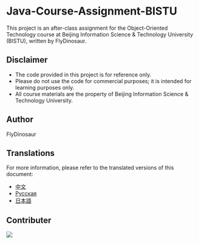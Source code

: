 # Java-Course-Assignment-BISTU

This project is an after-class assignment for the Object-Oriented Technology course at Beijing Information Science & Technology University (BISTU), written by FlyDinosaur.

## Disclaimer

- The code provided in this project is for reference only.
- Please do not use the code for commercial purposes; it is intended for learning purposes only.
- All course materials are the property of Beijing Information Science & Technology University.

## Author

FlyDinosaur

## Translations

For more information, please refer to the translated versions of this document:

- [中文](readme_files/zh_cn.md)
- [Русская](readme_files/ru_ru.md)
- [日本語](readme_files/ja_jp.md)

## Contributer
<a href="https://github.com/FlyDinosaur/Java-Course-Assignment-BISTU/graphs/contributors">
  <img src="https://contrib.rocks/image?repo=FlyDinosaur/Java-Course-Assignment-BISTU" />
</a>
